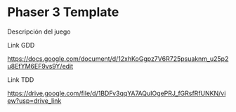 # Phaser 3 Template

Descripción del juego


Link GDD

https://docs.google.com/document/d/12xhKoGgpz7V6R725psuaknm_u25p2u8EfYM6EF9vs9Y/edit

Link TDD

https://drive.google.com/file/d/1BDFv3qqYA7AQuIOgePRJ_fGRsfRfUNKN/view?usp=drive_link
